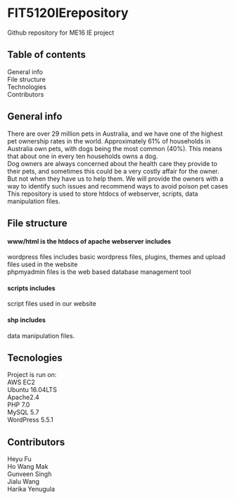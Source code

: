 # FIT5120IErepository
Github repository for ME16 IE project
## Table of contents
General info  
File structure  
Technologies  
Contributors  
## General info
There are over 29 million pets in Australia, and we have one of the highest pet ownership rates in the world. Approximately 61% of households in Australia own pets, with dogs being the most common (40%). This means that about one in every ten households owns a dog.  
Dog owners are always concerned about the health care they provide to their pets, and sometimes this could be a very costly affair for the owner. But not when they have us to help them. We will provide the owners with a way to identify such issues and recommend ways to avoid poison pet cases  
This repository is used to store htdocs of webserver, scripts, data manipulation files.
## File structure
#### www/html is the htdocs of apache webserver includes
wordpress files includes basic wordpress files, plugins, themes and upload files used in the website  
phpmyadmin files is the web based database management tool
#### scripts includes
script files used in our website
#### shp includes
data manipulation files.
## Tecnologies
Project is run on:  
AWS EC2  
Ubuntu 16.04LTS  
Apache2.4  
PHP 7.0  
MySQL 5.7  
WordPress 5.5.1  
## Contributors
Heyu Fu  
Ho Wang Mak  
Gunveen Singh  
Jialu Wang  
Harika Yenugula  
